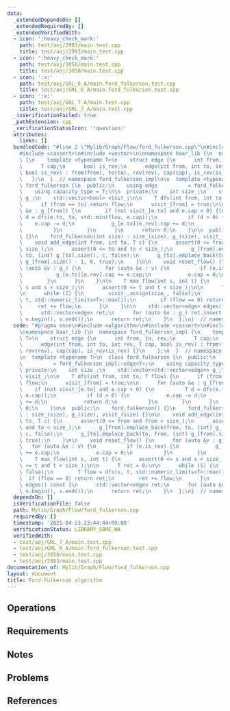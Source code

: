 ```yaml
---
data:
  _extendedDependsOn: []
  _extendedRequiredBy: []
  _extendedVerifiedWith:
  - icon: ':heavy_check_mark:'
    path: test/aoj/2903/main.test.cpp
    title: test/aoj/2903/main.test.cpp
  - icon: ':heavy_check_mark:'
    path: test/aoj/3058/main.test.cpp
    title: test/aoj/3058/main.test.cpp
  - icon: ':x:'
    path: test/aoj/GRL_6_A/main.ford_fulkerson.test.cpp
    title: test/aoj/GRL_6_A/main.ford_fulkerson.test.cpp
  - icon: ':x:'
    path: test/aoj/GRL_7_A/main.test.cpp
    title: test/aoj/GRL_7_A/main.test.cpp
  _isVerificationFailed: true
  _pathExtension: cpp
  _verificationStatusIcon: ':question:'
  attributes:
    links: []
  bundledCode: "#line 2 \"Mylib/Graph/Flow/ford_fulkerson.cpp\"\n#include <algorithm>\n\
    #include <cassert>\n#include <vector>\n\nnamespace haar_lib {\n  namespace ford_fulkerson_impl\
    \ {\n    template <typename T>\n    struct edge {\n      int from, to, rev;\n\
    \      T cap;\n      bool is_rev;\n      edge(int from, int to, int rev, T cap,\
    \ bool is_rev) : from(from), to(to), rev(rev), cap(cap), is_rev(is_rev) {}\n \
    \   };\n  }  // namespace ford_fulkerson_impl\n\n  template <typename T>\n  class\
    \ ford_fulkerson {\n  public:\n    using edge          = ford_fulkerson_impl::edge<T>;\n\
    \    using capacity_type = T;\n\n  private:\n    int size_;\n    std::vector<std::vector<edge>>\
    \ g_;\n    std::vector<bool> visit_;\n\n    T dfs(int from, int to, T flow) {\n\
    \      if (from == to) return flow;\n      visit_[from] = true;\n\n      for (auto\
    \ &e : g_[from]) {\n        if (not visit_[e.to] and e.cap > 0) {\n          T\
    \ d = dfs(e.to, to, std::min(flow, e.cap));\n          if (d > 0) {\n        \
    \    e.cap -= d;\n            g_[e.to][e.rev].cap += d;\n            return d;\n\
    \          }\n        }\n      }\n      return 0;\n    }\n\n  public:\n    ford_fulkerson()\
    \ {}\n    ford_fulkerson(int size) : size_(size), g_(size), visit_(size) {}\n\n\
    \    void add_edge(int from, int to, T c) {\n      assert(0 <= from and from <\
    \ size_);\n      assert(0 <= to and to < size_);\n      g_[from].emplace_back(from,\
    \ to, (int) g_[to].size(), c, false);\n      g_[to].emplace_back(to, from, (int)\
    \ g_[from].size() - 1, 0, true);\n    }\n\n    void reset_flow() {\n      for\
    \ (auto &v : g_) {\n        for (auto &e : v) {\n          if (e.is_rev) {\n \
    \           g_[e.to][e.rev].cap += e.cap;\n            e.cap = 0;\n          }\n\
    \        }\n      }\n    }\n\n    T max_flow(int s, int t) {\n      assert(0 <=\
    \ s and s < size_);\n      assert(0 <= t and t < size_);\n\n      T ret = 0;\n\
    \n      while (1) {\n        visit_.assign(size_, false);\n        T flow = dfs(s,\
    \ t, std::numeric_limits<T>::max());\n        if (flow == 0) return ret;\n   \
    \     ret += flow;\n      }\n    }\n\n    std::vector<edge> edges() const {\n\
    \      std::vector<edge> ret;\n      for (auto &v : g_) ret.insert(ret.end(),\
    \ v.begin(), v.end());\n      return ret;\n    }\n  };\n}  // namespace haar_lib\n"
  code: "#pragma once\n#include <algorithm>\n#include <cassert>\n#include <vector>\n\
    \nnamespace haar_lib {\n  namespace ford_fulkerson_impl {\n    template <typename\
    \ T>\n    struct edge {\n      int from, to, rev;\n      T cap;\n      bool is_rev;\n\
    \      edge(int from, int to, int rev, T cap, bool is_rev) : from(from), to(to),\
    \ rev(rev), cap(cap), is_rev(is_rev) {}\n    };\n  }  // namespace ford_fulkerson_impl\n\
    \n  template <typename T>\n  class ford_fulkerson {\n  public:\n    using edge\
    \          = ford_fulkerson_impl::edge<T>;\n    using capacity_type = T;\n\n \
    \ private:\n    int size_;\n    std::vector<std::vector<edge>> g_;\n    std::vector<bool>\
    \ visit_;\n\n    T dfs(int from, int to, T flow) {\n      if (from == to) return\
    \ flow;\n      visit_[from] = true;\n\n      for (auto &e : g_[from]) {\n    \
    \    if (not visit_[e.to] and e.cap > 0) {\n          T d = dfs(e.to, to, std::min(flow,\
    \ e.cap));\n          if (d > 0) {\n            e.cap -= d;\n            g_[e.to][e.rev].cap\
    \ += d;\n            return d;\n          }\n        }\n      }\n      return\
    \ 0;\n    }\n\n  public:\n    ford_fulkerson() {}\n    ford_fulkerson(int size)\
    \ : size_(size), g_(size), visit_(size) {}\n\n    void add_edge(int from, int\
    \ to, T c) {\n      assert(0 <= from and from < size_);\n      assert(0 <= to\
    \ and to < size_);\n      g_[from].emplace_back(from, to, (int) g_[to].size(),\
    \ c, false);\n      g_[to].emplace_back(to, from, (int) g_[from].size() - 1, 0,\
    \ true);\n    }\n\n    void reset_flow() {\n      for (auto &v : g_) {\n     \
    \   for (auto &e : v) {\n          if (e.is_rev) {\n            g_[e.to][e.rev].cap\
    \ += e.cap;\n            e.cap = 0;\n          }\n        }\n      }\n    }\n\n\
    \    T max_flow(int s, int t) {\n      assert(0 <= s and s < size_);\n      assert(0\
    \ <= t and t < size_);\n\n      T ret = 0;\n\n      while (1) {\n        visit_.assign(size_,\
    \ false);\n        T flow = dfs(s, t, std::numeric_limits<T>::max());\n      \
    \  if (flow == 0) return ret;\n        ret += flow;\n      }\n    }\n\n    std::vector<edge>\
    \ edges() const {\n      std::vector<edge> ret;\n      for (auto &v : g_) ret.insert(ret.end(),\
    \ v.begin(), v.end());\n      return ret;\n    }\n  };\n}  // namespace haar_lib\n"
  dependsOn: []
  isVerificationFile: false
  path: Mylib/Graph/Flow/ford_fulkerson.cpp
  requiredBy: []
  timestamp: '2021-04-23 23:44:44+09:00'
  verificationStatus: LIBRARY_SOME_WA
  verifiedWith:
  - test/aoj/GRL_7_A/main.test.cpp
  - test/aoj/GRL_6_A/main.ford_fulkerson.test.cpp
  - test/aoj/3058/main.test.cpp
  - test/aoj/2903/main.test.cpp
documentation_of: Mylib/Graph/Flow/ford_fulkerson.cpp
layout: document
title: Ford-Fulkerson algorithm
---
```


## Operations

## Requirements

## Notes

## Problems

## References
